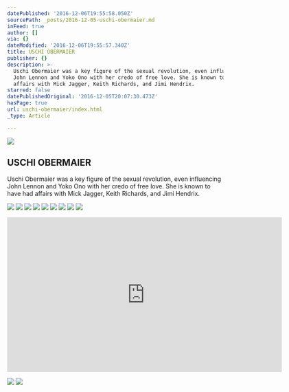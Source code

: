 ```yaml
---
datePublished: '2016-12-06T19:55:58.050Z'
sourcePath: _posts/2016-12-05-uschi-obermaier.md
inFeed: true
author: []
via: {}
dateModified: '2016-12-06T19:55:57.340Z'
title: USCHI OBERMAIER
publisher: {}
description: >-
  Uschi Obermaier was a key figure of the sexual revolution, even influencing
  John Lennon and Yoko Ono with her credo of free love. She is known to have had
  affairs with Mick Jagger, Keith Richards, and Jimi Hendrix.
starred: false
datePublishedOriginal: '2016-12-05T20:07:30.473Z'
hasPage: true
url: uschi-obermaier/index.html
_type: Article

---
```

<article style=""><img src="https://imgflo.herokuapp.com/graph/2b2431f8e7ba7b0/a1dc77bb7dc175427cfef28632cefab4/noop.jpg?input=http%3A%2F%2Fwww.formidablemag.com%2Fwp-content%2Fuploads%2F2014%2F11%2F52_1_uschi-obermeier-teen.jpg" /><h1>USCHI OBERMAIER</h1><p>Uschi Obermaier was a key figure of the sexual revolution, even influencing John Lennon and Yoko Ono with her credo of free love. She is known to have had affairs with Mick Jagger, Keith Richards, and Jimi Hendrix.</p></article>

![](https://the-grid-user-content.s3-us-west-2.amazonaws.com/484000b3-7775-44d3-8ba9-b5a3e873e575.jpg)
![](https://the-grid-user-content.s3-us-west-2.amazonaws.com/f7645e3d-ea3d-452c-80bc-2a9b4ea4bbed.jpg)
![](https://the-grid-user-content.s3-us-west-2.amazonaws.com/52adf295-a384-4006-9637-fb3b78b2bd95.jpg)
![](https://the-grid-user-content.s3-us-west-2.amazonaws.com/a504b94b-4ce6-42d8-85bb-13cbc2791d31.jpg)
![](https://the-grid-user-content.s3-us-west-2.amazonaws.com/d11db6e1-3e0c-4ed5-8b64-5cc5b9d999b5.jpg)
![](https://the-grid-user-content.s3-us-west-2.amazonaws.com/08f2c81e-44da-499a-bad7-cf8022acff73.jpg)
![](https://the-grid-user-content.s3-us-west-2.amazonaws.com/38fcf4f8-1abb-4bb2-a80c-73b5ef0fa144.jpg)
![](https://the-grid-user-content.s3-us-west-2.amazonaws.com/12ca4aaa-5ed1-4da4-a027-2d64f0588c13.jpg)
![](https://the-grid-user-content.s3-us-west-2.amazonaws.com/2cad00c4-f070-44e8-b330-ba9de3876c6c.jpg)

<iframe src="https://cdn.embedly.com/widgets/media.html?src=https%3A%2F%2Fwww.youtube.com%2Fembed%2F4p6p1-R1oaE%3Ffeature%3Doembed&amp;url=http%3A%2F%2Fwww.youtube.com%2Fwatch%3Fv%3D4p6p1-R1oaE&amp;image=https%3A%2F%2Fi.ytimg.com%2Fvi%2F4p6p1-R1oaE%2Fhqdefault.jpg&amp;key=b7d04c9b404c499eba89ee7072e1c4f7&amp;type=text%2Fhtml&amp;schema=youtube" width="640" height="360" scrolling="no" frameborder="0" allowfullscreen="" style=""></iframe>

![](https://the-grid-user-content.s3-us-west-2.amazonaws.com/a172d683-6717-439d-8f90-75fe1b0245a3.jpg)
![](https://the-grid-user-content.s3-us-west-2.amazonaws.com/a7bef7a8-7f71-4bf4-b286-82d4caaa1327.jpg)